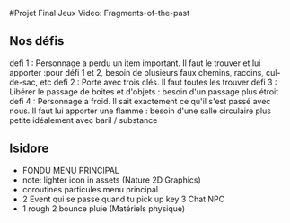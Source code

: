 #Projet Final Jeux Video: Fragments-of-the-past

## Nos défis
defi 1 : Personnage a perdu un item important. Il faut le trouver et lui apporter :pour défi 1 et 2, besoin de plusieurs faux chemins, racoins, cul-de-sac, etc
defi 2 : Porte avec trois clés. Il faut toutes les trouver
defi 3 : Libérer le passage de boites et d'objets : besoin d'un passage plus étroit
defi 4 : Personnage a froid. Il sait exactement ce qu'il s'est passé avec nous. Il faut lui apporter une flamme : besoin d'une salle circulaire plus petite idéalement avec baril / substance

## Isidore
- FONDU MENU PRINCIPAL
- note: lighter icon in assets (Nature 2D Graphics)
- coroutines particules menu principal
- 2 Event qui se passe quand tu pick up key 3 Chat NPC 
- 1 rough 2 bounce pluie (Matériels physique)

